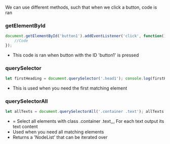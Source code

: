
We can use different methods, such that when we click a button, code is ran

### getElementById 
```JavaScript
document.getElementById('button1').addEventListener('click', function() {
	//Code
});
```
- This code is ran when button with the ID 'button1' is pressed

### querySelector
```JavaScript
let firstHeading = document.querySelector('.head1'); console.log(firstHeading.textContent); // Output: "Main Heading"
```
- This is used when you need the first matching element

### querySelectorAll

```JavaScript
let allTexts = document.querySelectorAll('.container .text'); allTexts.forEach(text => { console.log(text.textContent);
```
- = Select all elements with class .container .text,,, For each text output its text content
- Used when you need all matching elements
- Returns a 'NodeList' that can be iterated over
